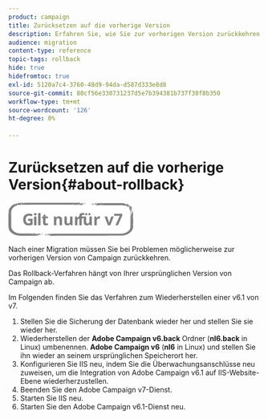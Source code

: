 ```yaml
---
product: campaign
title: Zurücksetzen auf die vorherige Version
description: Erfahren Sie, wie Sie zur vorherigen Version zurückkehren.
audience: migration
content-type: reference
topic-tags: rollback
hide: true
hidefromtoc: true
exl-id: 5120a7c4-3760-48d9-94da-d587d333e8d8
source-git-commit: 80cf56e330731237d5e7b394381b737f30f8b350
workflow-type: tm+mt
source-wordcount: '126'
ht-degree: 0%

---
```


# Zurücksetzen auf die vorherige Version{#about-rollback}

![](../../assets/v7-only.svg)

Nach einer Migration müssen Sie bei Problemen möglicherweise zur vorherigen Version von Campaign zurückkehren.

Das Rollback-Verfahren hängt von Ihrer ursprünglichen Version von Campaign ab.

Im Folgenden finden Sie das Verfahren zum Wiederherstellen einer v6.1 von v7.

1. Stellen Sie die Sicherung der Datenbank wieder her und stellen Sie sie wieder her.
1. Wiederherstellen der **Adobe Campaign v6.back** Ordner (**nl6.back** in Linux) umbenennen. **Adobe Campaign v6** (**nl6** in Linux) und stellen Sie ihn wieder an seinem ursprünglichen Speicherort her.
1. Konfigurieren Sie IIS neu, indem Sie die Überwachungsanschlüsse neu zuweisen, um die Integration von Adobe Campaign v6.1 auf IIS-Website-Ebene wiederherzustellen.
1. Beenden Sie den Adobe Campaign v7-Dienst.
1. Starten Sie IIS neu.
1. Starten Sie den Adobe Campaign v6.1-Dienst neu.

<!--
	
## Restore to Campaign v6.02

Here is the procedure to restore a v6.02 from a v7.

1. Recover the backup of the database and restore it.
1. Recover the **Neolane v6.back** folder (**nl6.back** in Linux), rename it to **Neolane v6** (**nl6** in Linux) and restore it to its original location.
1. Re-configure IIS by re-assigning the listen ports to re-establish the integration of Adobe Campaign v6.02 at IIS Website level.
1. Stop the Adobe Campaign v6.1 service.
1. Re-start IIS.
1. Restart the Adobe Campaign v6.02 service.

## Restore to Campaign v5.11

Here is the procedure to restore a v5.11 from a v7.

1. Recover the backup of the database and restore it.
1. Recover the **Neolane v5.back** folder (**nl5.back** in Linux), rename it to **Neolane v5** (**nl5** in Linux) and restore it to its original location.
1. Re-configure IIS by re-assigning the listen ports to re-establish the integration of Neolane v5 at IIS Website level.
1. Stop the Adobe Campaign v7 service.
1. Re-start IIS.
1. Re-start the Adobe Campaign v5 service.

-->